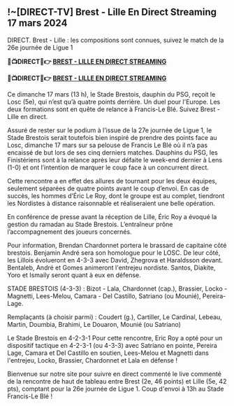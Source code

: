 <h2>!~[DIRECT-TV] Brest - Lille En Direct Streaming 17 mars 2024</h2>

DIRECT. Brest - Lille : les compositions sont connues, suivez le match de la 26e journée de Ligue 1

<strong> 🔴📺DIRECT📲👉 <a href="https://onlinestreamshd.com/league1/" rel="nofollow"> BREST - LILLE EN DIRECT STREAMING </a> </strong>

<strong> 🔴📺DIRECT📲👉️ <a href="https://onlinestreamshd.com/league1/" rel="nofollow"> BREST - LILLE EN DIRECT STREAMING </a> </strong>

Ce dimanche 17 mars (13 h), le Stade Brestois, dauphin du PSG, reçoit le Losc (5e), qui n’est qu’à quatre points derrière. Un duel pour l'Europe. Les deux formations sont en quête de relance à Francis-Le Blé. Suivez Brest - Lille en direct.

Assuré de rester sur le podium à l’issue de la 27e journée de Ligue 1, le Stade Brestois serait toutefois bien inspiré de prendre des points face au Losc, dimanche 17 mars sur sa pelouse de Francis Le Blé où il n’a pas encaissé de but lors de ses cinq derniers matches. Dauphins du PSG, les Finistériens sont à la relance après leur défaite le week-end dernier à Lens (1-0) et ont l’intention de marquer le coup face à un concurrent direct.

Cette rencontre a en effet des allures de tournant pour les deux équipes, seulement séparées de quatre points avant le coup d’envoi. En cas de succès, les hommes d’Éric Le Roy, dont le groupe est au complet, tiendront les Nordistes à distance raisonnable et réaliseraient une belle opération.

En conférence de presse avant la réception de Lille, Éric Roy a évoqué la gestion du ramadan au Stade Brestois. L’entraîneur prône l’accompagnement des joueurs concernés.

Pour information, Brendan Chardonnet portera le brassard de capitaine côté brestois. Benjamin André sera son homologue pour le LOSC.
De leur côté, les Lillois évolueront en 4-3-3 avec David, Zhegrova et Haraldsson devant. Bentaleb, André et Gomes animeront l'entrejeu nordiste. Santos, Diakite, Yoro et Ismaily seront quant à eux en défense.

STADE BRESTOIS (4-3-3) : Bizot - Lala, Chardonnet (cap.), Brassier, Locko - Magnetti, Lees-Melou, Camara - Del Castillo, Satriano (ou Mounié), Pereira-Lage.

Remplaçants (à choisir parmi) : Coudert (g.), Cartiller, Le Cardinal, Lebeau, Martin, Doumbia, Brahimi, Le Douaron, Mounié (ou Satriano)

Le Stade Brestois en 4-2-3-1
Pour cette rencontre, Eric Roy a opté pour un dispositif tactique en 4-2-3-1 (ou 4-3-3) avec Satriano en pointe, Pereira Lage, Camara et Del Castillo en soutien, Lees-Melou et Magnetti dans l'entrejeu, Locko, Brassier, Chardonnet et Lala en défense !

Bienvenue sur notre site pour suivre en direct commenté le live commenté de la rencontre de haut de tableau entre Brest (2e, 46 points) et Lille (5e, 42 pts), comptant pour la 26e journée de Ligue 1. Coup d'envoi à 13h au Stade Francis-Le Blé !

